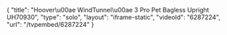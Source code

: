 {
    "title": "Hoover\u00ae WindTunnel\u00ae 3 Pro Pet Bagless Upright UH70930",
    "type": "solo",
    "layout": "iframe-static",
    "videoId": "6287224",
    "url": "\/tvpembed\/6287224"
}